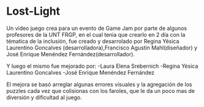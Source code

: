 # Lost-Light

Un video juego crea para un evento de Game Jam por parte de algunos profesores de la UNT FRGP, en el cual tenia que crearlo en 2 día con la tématica de la inclusión, fue creado y desarrolado por Regina Yésica Laurentino Goncalves (desarrolladora),Francisco Agustin Mahl(diseñador) y José Enrique Menéndez Fernández(desarrollador).


Y luego el mismo fue mejorado por: 
-Laura Elena Srebernich
-Regina Yésica Laurentino Goncalves
-José Enrique Menéndez Fernández

El mejora se basó arreglar algunas errores visuales y la agregación de los puzzles cada vez que colisionas con los faroles, que le da un poco mas de diversión y dificultad al juego.
